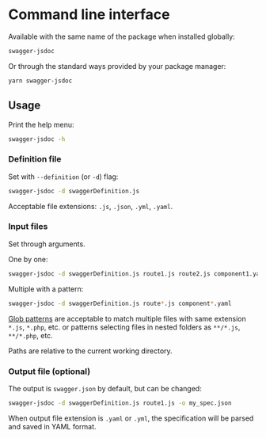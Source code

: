 # Command line interface

Available with the same name of the package when installed globally:

```bash
swagger-jsdoc
```

Or through the standard ways provided by your package manager:

```bash
yarn swagger-jsdoc
```

## Usage

Print the help menu:

```bash
swagger-jsdoc -h
```

### Definition file

Set with `--definition` (or `-d`) flag:

```bash
swagger-jsdoc -d swaggerDefinition.js
```

Acceptable file extensions: `.js`, `.json`, `.yml`, `.yaml`.

### Input files

Set through arguments.

One by one:

```bash
swagger-jsdoc -d swaggerDefinition.js route1.js route2.js component1.yaml component2.yaml
```

Multiple with a pattern:

```bash
swagger-jsdoc -d swaggerDefinition.js route*.js component*.yaml
```

[Glob patterns](https://github.com/isaacs/node-glob) are acceptable to match multiple files with same extension `*.js`, `*.php`, etc. or patterns selecting files in nested folders as `**/*.js`, `**/*.php`, etc.

Paths are relative to the current working directory.

### Output file (optional)

The output is `swagger.json` by default, but can be changed:

```bash
swagger-jsdoc -d swaggerDefinition.js route1.js -o my_spec.json
```

When output file extension is `.yaml` or `.yml`, the specification will be parsed and saved in YAML format.
